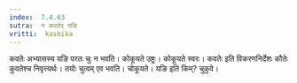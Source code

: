 ```yaml
---
index:  7.4.63
sutra:  न कवतेर् यङि
vritti:  kashika 
---
```


कवतेः अभ्यासस्य यङि परतः चुः न भवति। कोकूयते उष्ट्रः। कोकूयते स्वरः। कवतेः इति विकरणनिर्देशः कौतेः कुवतेश्च निवृत्त्यर्थः। तयोः चुत्वम् एव भवति। चोकूयते। यङि इति किम्? चुकुवे।

